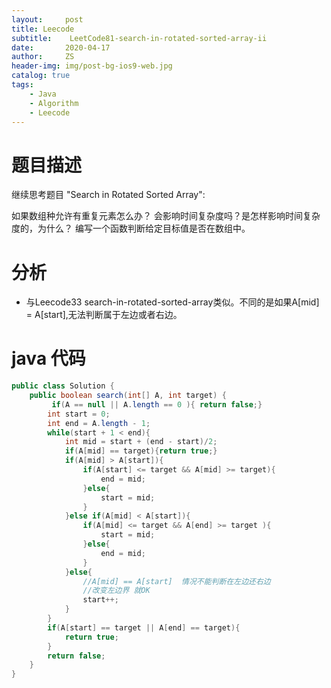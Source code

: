 ```yaml
---
layout:     post
title: Leecode
subtitle:    LeetCode81-search-in-rotated-sorted-array-ii
date:       2020-04-17
author:     ZS
header-img: img/post-bg-ios9-web.jpg
catalog: true
tags: 
    - Java
    - Algorithm
    - Leecode
---
```



# 题目描述
继续思考题目 "Search in Rotated Sorted Array":

如果数组种允许有重复元素怎么办？
会影响时间复杂度吗？是怎样影响时间复杂度的，为什么？
编写一个函数判断给定目标值是否在数组中。
# 分析
* 与Leecode33 search-in-rotated-sorted-array类似。不同的是如果A[mid] = A[start],无法判断属于左边或者右边。
# java 代码
```java
public class Solution {
    public boolean search(int[] A, int target) {
         if(A == null || A.length == 0 ){ return false;}
        int start = 0;
        int end = A.length - 1;        
        while(start + 1 < end){
            int mid = start + (end - start)/2;
            if(A[mid] == target){return true;}
            if(A[mid] > A[start]){
                if(A[start] <= target && A[mid] >= target){
                    end = mid;
                }else{
                    start = mid;
                }
            }else if(A[mid] < A[start]){
                if(A[mid] <= target && A[end] >= target ){
                    start = mid;
                }else{
                    end = mid;
                }    
            }else{
                //A[mid] == A[start]  情况不能判断在左边还右边
                //改变左边界 就OK
                start++;
            }
        }
        if(A[start] == target || A[end] == target){
            return true;
        }        
        return false;
    }
}
```